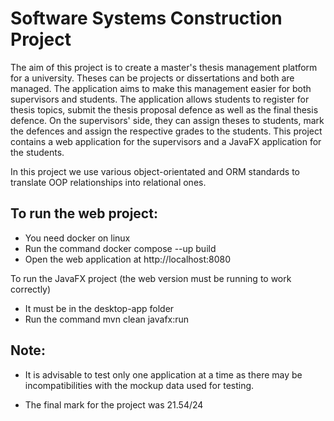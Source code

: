 # Software Systems Construction Project

The aim of this project is to create a master's thesis management platform for a university. Theses can be projects or dissertations and both are managed. The application aims to make this management easier for both supervisors and students. The application allows students to register for thesis topics, submit the thesis proposal defence as well as the final thesis defence. On the supervisors' side, they can assign theses to students, mark the defences and assign the respective grades to the students.
This project contains a web application for the supervisors and a JavaFX application for the students.

In this project we use various object-orientated and ORM standards to translate OOP relationships into relational ones.

## To run the web project:

- You need docker on linux
- Run the command docker compose --up build
- Open the web application at http://localhost:8080

To run the JavaFX project (the web version must be running to work correctly)

- It must be in the desktop-app folder
- Run the command mvn clean javafx:run

## Note:

- It is advisable to test only one application at a time as there may be incompatibilities with the mockup data used for testing.

- The final mark for the project was 21.54/24
